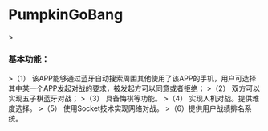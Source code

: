 <h1>PumpkinGoBang</h1>
><h3>基本功能：</h3>
>（1） 该APP能够通过蓝牙自动搜索周围其他使用了该APP的手机，用户可选择其中某一个APP发起对战的要求，被发起方可以同意或者拒绝；
>（2） 双方可以实现五子棋蓝牙对战；
>（3） 具备悔棋等功能。		 
>（4） 实现人机对战。提供难度选择。
>（5） 使用Socket技术实现网络对战。
>（6）提供用户战绩排名系统。
